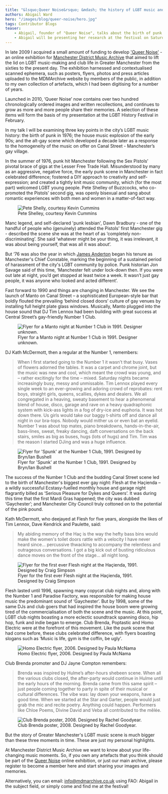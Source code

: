 ```yaml
---
title: "&lsquo;Queer Noise&rsquo; &mdash; the history of LGBT music and club culture in Manchester"
authors: Abigail Ward
hero: "/images/blog/queer-noise/hero.jpg"
tags: Contributor Blogs
teaser:
    - Abigail, founder of "Queer Noise", talks about the birth of punk in 1976; the house music explosion of the early 90s; and the alt-gay scene which developed a decade later as a response to the homogeneity of the music in Manchester’s gay village.
    - Abigail will be presenting her research at the festival on Saturday. She also wants your contributions! Read on to find out more about Manchester's queer music heritage, and how you can contribute to the growing archive.
---
```


In late 2009 I acquired a small amount of funding to develop ['Queer Noise'](http://www.mdmarchive.co.uk/exhibition/id/77/QUEER_NOISE.html) - an online exhibition for [Manchester District Music Archive](http://www.mdmarchive.co.uk/) that aimed to lift the lid on LGBT music-making and club life in Greater Manchester from the sixties to the present day. The exhibition harnessed and contextualised scanned ephemera, such as posters, flyers, photos and press articles uploaded to the MDMArchive website by members of the public, in addition to my own collection of artefacts, which I had been digitising for a number of years.

Launched in 2010, ‘Queer Noise’ now contains over two hundred chronologically ordered images and written recollections, and continues to grow as more and more people share their memories. A selection of these items will form the basis of my presentation at the LGBT History Festival in February. 

In my talk I will be examining three key points in the city’s LGBT music history: the birth of punk in 1976; the house music explosion of the early 90s; and the alt-gay scene which developed a decade later as a response to the homogeneity of the music on offer on Canal Street - Manchester’s gay village.

In the summer of 1976, punk hit Manchester following the Sex Pistols’ pivotal brace of gigs at the Lesser Free Trade Hall. Misunderstood by many as an aggressive, negative force, the early punk scene in Manchester in fact celebrated difference; fostered a DIY approach to creativity and self-expression; and created a tightly knit music community, which (for the most part) welcomed LGBT young people. Pete Shelley of Buzzcocks, who co-promoted the Pistols’ second gig, was openly bisexual and sang about romantic experiences with both men and women in a matter-of-fact way. 

<figure>
    <img src="/images/blog/queer-noise/shelly.jpg" alt="Pete Shelly, courtesy Kevin Cummins">
    <figcaption>Pete Shelley, courtesy Kevin Cummins</figcaption>
</figure>

Manc legend, and self-declared 'punk lesbian', Dawn Bradbury - one of the handful of people who (genuinely) attended the Pistols' first Manchester gig - described the scene she was at the heart of as ‘completely non-discriminating’. She said ‘whatever might be your thing, it was irrelevant, it was about being yourself, that was all it was about’.

But ‘76 was also the year in which [James Anderton](http://en.wikipedia.org/wiki/James_Anderton) began his tenure as Manchester's Chief Constable, marking the beginning of a sustained period of harassment of the city's LGBT community by police. Punk historian Jon Savage said of this time, ‘Manchester felt under lock-down then. If you were out late at night, you’d get stopped at least twice a week. It wasn’t just gay people, it was anyone who looked and acted different’.

Fast forward to 1990 and things are changing in Manchester. We see the launch of Manto on Canal Street – a sophisticated European-style bar that boldly flouted the prevailing ‘behind closed doors’ culture of gay venues by installing full height plate glass windows. Musically, Manto plugged into the house sound that DJ Tim Lennox had been building with great success at Central Street’s gay-friendly Number 1 Club.

<figure>
    <img src="/images/blog/queer-noise/vimto.jpg" alt="Flyer for a Manto night at Number 1 Club in 1991. Designer unknown.">
    <figcaption>Flyer for a Manto night at Number 1 Club in 1991. Designer unknown.</figcaption>
</figure>

DJ Kath McDermott, then a regular at the Number 1, remembers:

> When I first started going to the Number 1 it wasn’t that busy. Vases of flowers adorned the tables. It was a carpet and chrome joint, but the music was new and cool, which meant the crowd was young, and  – rather excitingly for the time – mixed. Saturday nights became increasingly busy, messy and unmissable. Tim Lennox played every single week to an ever-growing and adoring crowd of reprobates: rent boys, straight girls, queens, scallies, dykes and dealers. We all congregated in a heaving, sweaty basement to hear a phenomenal blend of house, disco, garage and rave on a heavy quadraphonic system with kick-ass lights in a fog of dry-ice and euphoria. It was hot down there. Us girls would take our baggy t-shirts off and dance all night in our bra-tops. Nobody would mither us or even bat an eyelid. Number 1 was about top mates, piano breakdowns, hands-in-the-air, bass-lines, sweat, freaky dancing, daft conversations on the back stairs, smiles as big as buses, hugs (lots of hugs) and Tim. Tim was the reason I started DJing and was a huge influence.

<figure>
    <img src="/images/blog/queer-noise/spunk.jpg" alt="Flyer for 'Spunk' at the Number 1 Club, 1991. Designed by Bryn/Ian Bushell">
    <figcaption>Flyer for 'Spunk' at the Number 1 Club, 1991. Designed by Bryn/Ian Bushell</figcaption>
</figure>

The success of the Number 1 Club and the budding Canal Street scene led to the birth of Manchester's biggest ever gay night: Flesh at the Haçienda – a wildly successful Ecstasy-fuelled monthly house and garage night flagrantly billed as ‘Serious Pleasure for Dykes and Queers’. It was during this time that the first Mardi Gras happened; the city was dubbed ‘Gaychester’; and Manchester City Council truly cottoned on to the potential of the pink pound. 

Kath McDermott, who deejayed at Flesh for five years, alongside the likes of Tim Lennox, Dave Kendrick and Paulette, said:

> My abiding memory of the Haç is the way the hefty bass bins would make the women's toilet doors rattle with a velocity I have never heard since... percussive thwacking to accompany the relentless and outrageous conversations. I got a big kick out of busting ridiculous dance moves on the front of the stage... all night long.

<figure>
    <img src="/images/blog/queer-noise/flesh.jpg" alt="Flyer for the first ever Flesh night at the Haçienda, 1991. Designed by Craig Simpson">
    <figcaption>Flyer for the first ever Flesh night at the Haçienda, 1991. Designed by Craig Simpson</figcaption>
</figure>

Flesh lasted until 1996, spawning many copycat club nights and, along with the Number 1 and Paradise Factory, was responsible for making house music the predominant sound of ‘Gaychester’. But by 1998, some of the same DJs and club goers that had inspired the house boom were growing tired of the commercialisation of both the scene and the music. At this point, LGBT club nights boasting a more eclectic soundtrack spanning disco, hip hop, funk and indie began to emerge. Club Brenda, Poptastic and Homo Electric were at the forefront of this movement. Like the punk scene that had come before, these clubs celebrated difference, with flyers boasting slogans such as ‘Music is life, gym is the coffin, be ugly'. 

<figure>
    <img src="/images/blog/queer-noise/bumthepast.jpg" alt="Homo Electric flyer, 2006. Designed by Paula McNama">
    <figcaption>Homo Electric flyer, 2006. Designed by Paula McNama</figcaption>
</figure>

Club Brenda promoter and DJ Jayne Compton remembers:

> Brenda was inspired by Hulme’s after-hours shebeen scene. When all the various clubs closed, the after-party would continue in Hulme until the early hours of the morning. Brenda came from this same spirit – just people coming together to party in spite of their musical or cultural differences. The vibe was: lay down your weapons, have a good time. When we started at the Star and Garter, people would just grab the mic and recite poetry. Anything could happen. Performers like Chloe Poems, Divine David and Veba all contributed to the mêlée.

<figure>
    <img src="/images/blog/queer-noise/brenda.jpg" alt="Club Brenda poster, 2008. Designed by Rachel Goodyear.">
    <figcaption>Club Brenda poster, 2008. Designed by Rachel Goodyear.</figcaption>
</figure>

But the story of Greater Manchester's LGBT music scene is much bigger than these three moments in time. These are just my personal highlights.

At Manchester District Music Archive we want to know about your life-changing music moments. So, if you own any artefacts that you think should be part of the [Queer Noise](http://www.mdmarchive.co.uk/exhibition/id/77/QUEER_NOISE.html) online exhibition, or just our main archive, please register to become a member here and start sharing your images and memories. 

Alternatively, you can email: [info@mdmarchive.co.uk](info@mdmarchive.co.uk) using FAO: Abigail in the subject field, or simply come and find me at the festival!